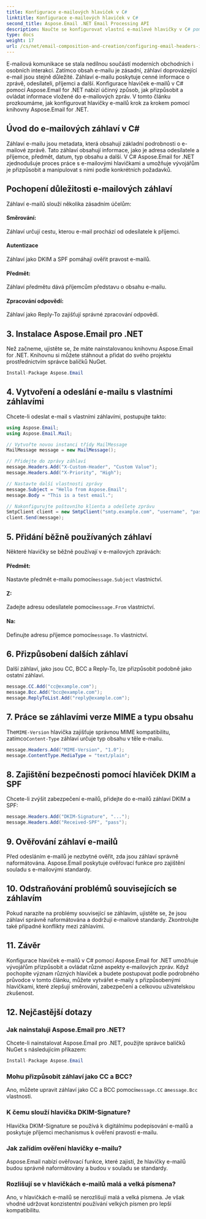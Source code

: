 ```yaml
---
title: Konfigurace e-mailových hlaviček v C#
linktitle: Konfigurace e-mailových hlaviček v C#
second_title: Aspose.Email .NET Email Processing API
description: Naučte se konfigurovat vlastní e-mailové hlavičky v C# pomocí Aspose.Email for .NET. Podrobný průvodce včetně zdrojového kódu. Vylepšete kontrolu a zabezpečení e-mailů.
type: docs
weight: 17
url: /cs/net/email-composition-and-creation/configuring-email-headers-in-csharp/
---
```


E-mailová komunikace se stala nedílnou součástí moderních obchodních i osobních interakcí. Zatímco obsah e-mailu je zásadní, záhlaví doprovázející e-mail jsou stejně důležité. Záhlaví e-mailu poskytuje cenné informace o zprávě, odesílateli, příjemci a další. Konfigurace hlaviček e-mailů v C# pomocí Aspose.Email for .NET nabízí účinný způsob, jak přizpůsobit a ovládat informace vložené do e-mailových zpráv. V tomto článku prozkoumáme, jak konfigurovat hlavičky e-mailů krok za krokem pomocí knihovny Aspose.Email for .NET.

## Úvod do e-mailových záhlaví v C#

Záhlaví e-mailu jsou metadata, která obsahují základní podrobnosti o e-mailové zprávě. Tato záhlaví obsahují informace, jako je adresa odesílatele a příjemce, předmět, datum, typ obsahu a další. V C# Aspose.Email for .NET zjednodušuje proces práce s e-mailovými hlavičkami a umožňuje vývojářům je přizpůsobit a manipulovat s nimi podle konkrétních požadavků.

## Pochopení důležitosti e-mailových záhlaví

Záhlaví e-mailů slouží několika zásadním účelům:
#### Směrování: 
Záhlaví určují cestu, kterou e-mail prochází od odesílatele k příjemci.
#### Autentizace
Záhlaví jako DKIM a SPF pomáhají ověřit pravost e-mailů.
#### Předmět: 
Záhlaví předmětu dává příjemcům představu o obsahu e-mailu.
#### Zpracování odpovědí: 
Záhlaví jako Reply-To zajišťují správné zpracování odpovědí.

## 3. Instalace Aspose.Email pro .NET

Než začneme, ujistěte se, že máte nainstalovanou knihovnu Aspose.Email for .NET. Knihovnu si můžete stáhnout a přidat do svého projektu prostřednictvím správce balíčků NuGet.

```csharp
Install-Package Aspose.Email
```

## 4. Vytvoření a odeslání e-mailu s vlastními záhlavími

Chcete-li odeslat e-mail s vlastními záhlavími, postupujte takto:

```csharp
using Aspose.Email;
using Aspose.Email.Mail;

// Vytvořte novou instanci třídy MailMessage
MailMessage message = new MailMessage();

// Přidejte do zprávy záhlaví
message.Headers.Add("X-Custom-Header", "Custom Value");
message.Headers.Add("X-Priority", "High");

// Nastavte další vlastnosti zprávy
message.Subject = "Hello from Aspose.Email";
message.Body = "This is a test email.";

// Nakonfigurujte poštovního klienta a odešlete zprávu
SmtpClient client = new SmtpClient("smtp.example.com", "username", "password");
client.Send(message);
```

## 5. Přidání běžně používaných záhlaví

Některé hlavičky se běžně používají v e-mailových zprávách:

#### Předmět: 
 Nastavte předmět e-mailu pomocí`message.Subject` vlastnictví.
#### Z: 
 Zadejte adresu odesílatele pomocí`message.From` vlastnictví.
#### Na: 
 Definujte adresu příjemce pomocí`message.To` vlastnictví.

## 6. Přizpůsobení dalších záhlaví

Další záhlaví, jako jsou CC, BCC a Reply-To, lze přizpůsobit podobně jako ostatní záhlaví.

```csharp
message.CC.Add("cc@example.com");
message.Bcc.Add("bcc@example.com");
message.ReplyToList.Add("reply@example.com");
```

## 7. Práce se záhlavími verze MIME a typu obsahu

 The`MIME-Version` hlavička zajišťuje správnou MIME kompatibilitu, zatímco`Content-Type` záhlaví určuje typ obsahu v těle e-mailu.

```csharp
message.Headers.Add("MIME-Version", "1.0");
message.ContentType.MediaType = "text/plain";
```

## 8. Zajištění bezpečnosti pomocí hlaviček DKIM a SPF

Chcete-li zvýšit zabezpečení e-mailů, přidejte do e-mailů záhlaví DKIM a SPF:

```csharp
message.Headers.Add("DKIM-Signature", "...");
message.Headers.Add("Received-SPF", "pass");
```

## 9. Ověřování záhlaví e-mailů

Před odesláním e-mailů je nezbytné ověřit, zda jsou záhlaví správně naformátována. Aspose.Email poskytuje ověřovací funkce pro zajištění souladu s e-mailovými standardy.

## 10. Odstraňování problémů souvisejících se záhlavím

Pokud narazíte na problémy související se záhlavím, ujistěte se, že jsou záhlaví správně naformátována a dodržují e-mailové standardy. Zkontrolujte také případné konflikty mezi záhlavími.

## 11. Závěr

Konfigurace hlaviček e-mailů v C# pomocí Aspose.Email for .NET umožňuje vývojářům přizpůsobit a ovládat různé aspekty e-mailových zpráv. Když pochopíte význam různých hlaviček a budete postupovat podle podrobného průvodce v tomto článku, můžete vytvářet e-maily s přizpůsobenými hlavičkami, které zlepšují směrování, zabezpečení a celkovou uživatelskou zkušenost.

## 12. Nejčastější dotazy

### Jak nainstaluji Aspose.Email pro .NET?

Chcete-li nainstalovat Aspose.Email pro .NET, použijte správce balíčků NuGet s následujícím příkazem:
```csharp
Install-Package Aspose.Email
```

### Mohu přizpůsobit záhlaví jako CC a BCC?

 Ano, můžete upravit záhlaví jako CC a BCC pomocí`message.CC` a`message.Bcc` vlastnosti.

### K čemu slouží hlavička DKIM-Signature?

Hlavička DKIM-Signature se používá k digitálnímu podepisování e-mailů a poskytuje příjemci mechanismus k ověření pravosti e-mailu.

### Jak zařídím ověření hlavičky e-mailu?

Aspose.Email nabízí ověřovací funkce, které zajistí, že hlavičky e-mailů budou správně naformátovány a budou v souladu se standardy.

### Rozlišují se v hlavičkách e-mailů malá a velká písmena?

Ano, v hlavičkách e-mailů se nerozlišují malá a velká písmena. Je však vhodné udržovat konzistentní používání velkých písmen pro lepší kompatibilitu.